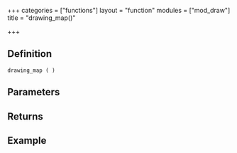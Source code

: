 +++
categories = ["functions"]
layout = "function"
modules = ["mod_draw"]
title = "drawing_map()"

+++

## Definition

    drawing_map ( )

## Parameters

## Returns

## Example
